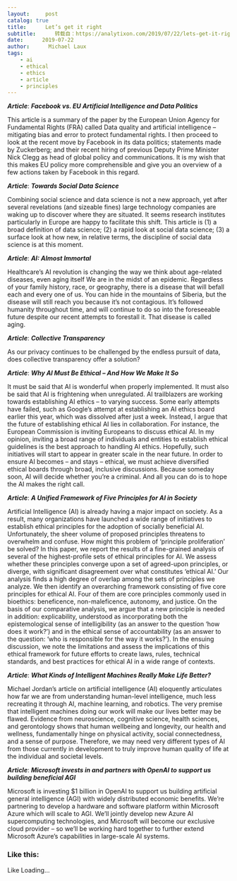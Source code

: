 ```yaml
---
layout:     post
catalog: true
title:      Let’s get it right
subtitle:      转载自：https://analytixon.com/2019/07/22/lets-get-it-right-51/
date:      2019-07-22
author:      Michael Laux
tags:
    - ai
    - ethical
    - ethics
    - article
    - principles
---
```


***Article***: ***Facebook vs. EU Artificial Intelligence and Data Politics***

This article is a summary of the paper by the European Union Agency for Fundamental Rights (FRA) called Data quality and artificial intelligence – mitigating bias and error to protect fundamental rights. I then proceed to look at the recent move by Facebook in its data politics; statements made by Zuckerberg; and their recent hiring of previous Deputy Prime Minister Nick Clegg as head of global policy and communications. It is my wish that this makes EU policy more comprehensible and give you an overview of a few actions taken by Facebook in this regard.

***Article***: ***Towards Social Data Science***

Combining social science and data science is not a new approach, yet after several revelations (and sizeable fines) large technology companies are waking up to discover where they are situated. It seems research institutes particularly in Europe are happy to facilitate this shift. This article is (1) a broad definition of data science; (2) a rapid look at social data science; (3) a surface look at how new, in relative terms, the discipline of social data science is at this moment.

***Article***: ***AI: Almost Immortal***

Healthcare’s AI revolution is changing the way we think about age-related diseases, even aging itself We are in the midst of an epidemic. Regardless of your family history, race, or geography, there is a disease that will befall each and every one of us. You can hide in the mountains of Siberia, but the disease will still reach you because it’s not contagious. It’s followed humanity throughout time, and will continue to do so into the foreseeable future despite our recent attempts to forestall it. That disease is called aging.

***Article***: ***Collective Transparency***

As our privacy continues to be challenged by the endless pursuit of data, does collective transparency offer a solution?

***Article***: ***Why AI Must Be Ethical – And How We Make It So***

It must be said that AI is wonderful when properly implemented. It must also be said that AI is frightening when unregulated. AI trailblazers are working towards establishing AI ethics – to varying success. Some early attempts have failed, such as Google’s attempt at establishing an AI ethics board earlier this year, which was dissolved after just a week. Instead, I argue that the future of establishing ethical AI lies in collaboration. For instance, the European Commission is inviting Europeans to discuss ethical AI. In my opinion, inviting a broad range of individuals and entities to establish ethical guidelines is the best approach to handling AI ethics. Hopefully, such initiatives will start to appear in greater scale in the near future. In order to ensure AI becomes – and stays – ethical, we must achieve diversified ethical boards through broad, inclusive discussions. Because someday soon, AI will decide whether you’re a criminal. And all you can do is to hope the AI makes the right call.

***Article***: ***A Unified Framework of Five Principles for AI in Society***

Artificial Intelligence (AI) is already having a major impact on society. As a result, many organizations have launched a wide range of initiatives to establish ethical principles for the adoption of socially beneficial AI. Unfortunately, the sheer volume of proposed principles threatens to overwhelm and confuse. How might this problem of ‘principle proliferation’ be solved? In this paper, we report the results of a fine-grained analysis of several of the highest-profile sets of ethical principles for AI. We assess whether these principles converge upon a set of agreed-upon principles, or diverge, with significant disagreement over what constitutes ‘ethical AI.’ Our analysis finds a high degree of overlap among the sets of principles we analyze. We then identify an overarching framework consisting of five core principles for ethical AI. Four of them are core principles commonly used in bioethics: beneficence, non-maleficence, autonomy, and justice. On the basis of our comparative analysis, we argue that a new principle is needed in addition: explicability, understood as incorporating both the epistemological sense of intelligibility (as an answer to the question ‘how does it work?’) and in the ethical sense of accountability (as an answer to the question: ‘who is responsible for the way it works?’). In the ensuing discussion, we note the limitations and assess the implications of this ethical framework for future efforts to create laws, rules, technical standards, and best practices for ethical AI in a wide range of contexts.

***Article***: ***What Kinds of Intelligent Machines Really Make Life Better?***

Michael Jordan’s article on artificial intelligence (AI) eloquently articulates how far we are from understanding human-level intelligence, much less recreating it through AI, machine learning, and robotics. The very premise that intelligent machines doing our work will make our lives better may be flawed. Evidence from neuroscience, cognitive science, health sciences, and gerontology shows that human wellbeing and longevity, our health and wellness, fundamentally hinge on physical activity, social connectedness, and a sense of purpose. Therefore, we may need very different types of AI from those currently in development to truly improve human quality of life at the individual and societal levels.

***Article***: ***Microsoft invests in and partners with OpenAI to support us building beneficial AGI***

Microsoft is investing $1 billion in OpenAI to support us building artificial general intelligence (AGI) with widely distributed economic benefits. We’re partnering to develop a hardware and software platform within Microsoft Azure which will scale to AGI. We’ll jointly develop new Azure AI supercomputing technologies, and Microsoft will become our exclusive cloud provider – so we’ll be working hard together to further extend Microsoft Azure’s capabilities in large-scale AI systems.

### Like this:

Like Loading...
